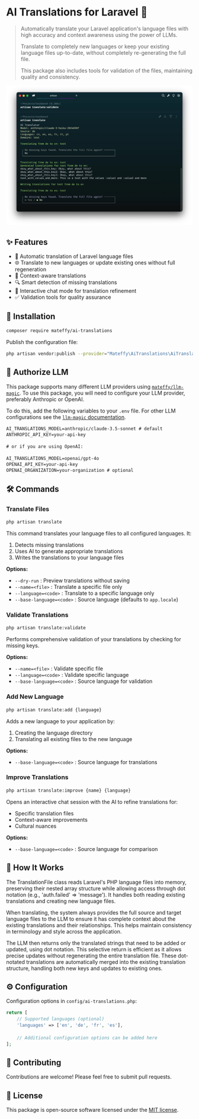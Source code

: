 # AI Translations for Laravel 🤖

> Automatically translate your Laravel application's language files with high accuracy and context awareness using the power of LLMs. 
> 
> Translate to completely new languages or keep your existing language files up-to-date, without completely re-generating the full file. 
> 
> This package also includes tools for validation of the files, maintaining quality and consistency.

<img src="./docs/screenshot-1.webp" >

## ✨ Features

- 🔄 Automatic translation of Laravel language files
- 🌐 Translate to new languages or update existing ones without full regeneration
- 🧠 Context-aware translations
- 🔍 Smart detection of missing translations
- 💬 Interactive chat mode for translation refinement
- ✅ Validation tools for quality assurance

## 🚀 Installation

```bash
composer require mateffy/ai-translations
```

Publish the configuration file:

```bash
php artisan vendor:publish --provider="Mateffy\AiTranslations\AiTranslationServiceProvider"
```

## 🤖 Authorize LLM

This package supports many different LLM providers using [`mateffy/llm-magic`](https://github.com/capevace/llm-magic).
To use this package, you will need to configure your LLM provider, preferably Anthropic or OpenAI.

To do this, add the following variables to your `.env` file.
For other LLM configurations see the [`llm-magic` documentation](https://github.com/capevace/llm-magic).

```env
AI_TRANSLATIONS_MODEL=anthropic/claude-3.5-sonnet # default
ANTHROPIC_API_KEY=your-api-key

# or if you are using OpenAI:

AI_TRANSLATIONS_MODEL=openai/gpt-4o
OPENAI_API_KEY=your-api-key
OPENAI_ORGANIZATION=your-organization # optional
```

## 🛠️ Commands

### Translate Files

```bash
php artisan translate
```

This command translates your language files to all configured languages. It:
1. Detects missing translations
2. Uses AI to generate appropriate translations
3. Writes the translations to your language files

**Options:**
- `--dry-run` : Preview translations without saving
- `--name=<file>` : Translate a specific file only
- `--language=<code>` : Translate to a specific language only
- `--base-language=<code>` : Source language (defaults to `app.locale`)

### Validate Translations

```bash
php artisan translate:validate
```

Performs comprehensive validation of your translations by checking for missing keys.

**Options:**
- `--name=<file>` : Validate specific file
- `--language=<code>` : Validate specific language
- `--base-language=<code>` : Source language for validation

### Add New Language

```bash
php artisan translate:add {language}
```

Adds a new language to your application by:
1. Creating the language directory
2. Translating all existing files to the new language

**Options:**
- `--base-language=<code>` : Source language for translations

### Improve Translations

```bash
php artisan translate:improve {name} {language}
```

Opens an interactive chat session with the AI to refine translations for:
- Specific translation files
- Context-aware improvements
- Cultural nuances

**Options:**
- `--base-language=<code>` : Source language for comparison

## 🔧 How It Works

The TranslationFile class reads Laravel's PHP language files into memory, preserving their nested array structure while allowing access through dot notation (e.g., 'auth.failed' => 'message'). It handles both reading existing translations and creating new language files.

When translating, the system always provides the full source and target language files to the LLM to ensure it has complete context about the existing translations and their relationships. This helps maintain consistency in terminology and style across the application.

The LLM then returns only the translated strings that need to be added or updated, using dot notation. This selective return is efficient as it allows precise updates without regenerating the entire translation file. These dot-notated translations are automatically merged into the existing translation structure, handling both new keys and updates to existing ones.

## ⚙️ Configuration

Configuration options in `config/ai-translations.php`:

```php
return [
    // Supported languages (optional)
    'languages' => ['en', 'de', 'fr', 'es'],
    
    // Additional configuration options can be added here
];
```

## 🤝 Contributing

Contributions are welcome! Please feel free to submit pull requests.

## 📄 License

This package is open-source software licensed under the [MIT license](./LICENSE).
```
